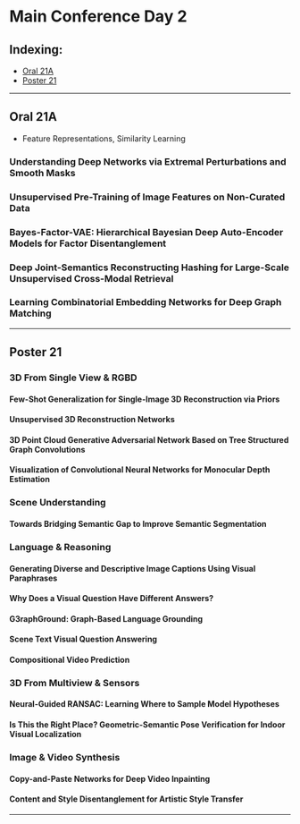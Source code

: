 # Main Conference Day 2

## Indexing:
- [Oral 21A](#Oral-21A)
- [Poster 21](#Poster-21)

---
## Oral 21A
- Feature Representations, Similarity Learning

### Understanding Deep Networks via Extremal Perturbations and Smooth Masks

### Unsupervised Pre-Training of Image Features on Non-Curated Data


### Bayes-Factor-VAE: Hierarchical Bayesian Deep Auto-Encoder Models for Factor Disentanglement

### Deep Joint-Semantics Reconstructing Hashing for Large-Scale Unsupervised Cross-Modal Retrieval


### Learning Combinatorial Embedding Networks for Deep Graph Matching


---
## Poster 21

### 3D From Single View & RGBD

#### Few-Shot Generalization for Single-Image 3D Reconstruction via Priors


#### Unsupervised 3D Reconstruction Networks


#### 3D Point Cloud Generative Adversarial Network Based on Tree Structured Graph Convolutions

#### Visualization of Convolutional Neural Networks for Monocular Depth Estimation

### Scene Understanding

#### Towards Bridging Semantic Gap to Improve Semantic Segmentation

### Language & Reasoning

#### Generating Diverse and Descriptive Image Captions Using Visual Paraphrases


#### Why Does a Visual Question Have Different Answers?



#### G3raphGround: Graph-Based Language Grounding



#### Scene Text Visual Question Answering



#### Compositional Video Prediction


### 3D From Multiview & Sensors

#### Neural-Guided RANSAC: Learning Where to Sample Model Hypotheses


#### Is This the Right Place? Geometric-Semantic Pose Verification for Indoor Visual Localization

### Image & Video Synthesis

#### Copy-and-Paste Networks for Deep Video Inpainting


#### Content and Style Disentanglement for Artistic Style Transfer

---


